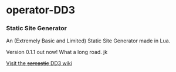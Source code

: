operator-DD3
============

### Static Site Generator

An (Extremely Basic and Limited) Static Site Generator made in Lua.

Version 0.1.1 out now! What a long road. jk

<a href="https://github.com/operator-DD3/operator-DD3/wiki">Visit the <s>sarcastic</s> DD3 wiki</a>
